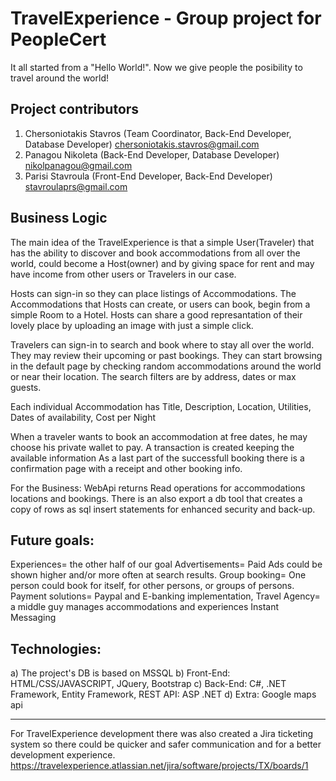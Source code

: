 # TravelExperience - Group project for PeopleCert
It all started from a "Hello World!".
Now we give people the posibility to travel around the world!

Project contributors
--------------------------------

1. Chersoniotakis Stavros (Team Coordinator, Back-End Developer, Database Developer)
    chersoniotakis.stavros@gmail.com
2. Panagou Nikoleta (Back-End Developer, Database Developer)
    nikolpanagou@gmail.com
3. Parisi Stavroula (Front-End Developer, Back-End Developer)
    stavroulaprs@gmail.com
    
Business Logic
-------------------------
The main idea of the TravelExperience is that a simple User(Traveler) that has the ability to discover and book accommodations from all over the world, could become a Host(owner) and by giving space for rent and may have income from other users or Travelers in our case.

Hosts can sign-in so they can place listings of Accommodations.
The Accommodations that Hosts can create, or users can book, begin from a simple Room to a Hotel.
Hosts can share a good represantation of their lovely place by uploading an image with just a simple click.

Travelers can sign-in to search and book where to stay all over the world.
They may review their upcoming or past bookings.
They can start browsing in the default page by checking random accommodations around the world or near their location.
The search filters are by address, dates or max guests. 

Each individual Accommodation has Title, Description, Location, Utilities, Dates of availability, Cost per Night 

When a traveler wants to book an accommodation at free dates, he may choose his private wallet to pay.
A transaction is created keeping the available information
As a last part of the successfull booking there is a confirmation page with a receipt and other booking info.

For the Business:
WebApi returns Read operations for accommodations locations and bookings.
There is an also export a db tool that creates a copy of rows as sql insert statements for enhanced security and back-up. 

Future goals: 
------------------
Experiences= the other half of our goal
Advertisements= Paid Ads could be shown higher and/or more often at search results.
Group booking= One person could book for itself, for other persons, or groups of persons.
Payment solutions= Paypal and E-banking implementation, 
Travel Agency= a middle guy manages accommodations and experiences
Instant Messaging

Technologies:
--------------------
a) The project's DB is based on MSSQL
b) Front-End: HTML/CSS/JAVASCRIPT, JQuery, Bootstrap
c) Back-End: C#, .NET Framework, Entity Framework, REST API: ASP .NET
d) Extra: Google maps api

---------------------------------
For TravelExperience development there was also created a Jira ticketing system so there could be quicker and safer communication and for a better development experience.
https://travelexperience.atlassian.net/jira/software/projects/TX/boards/1
